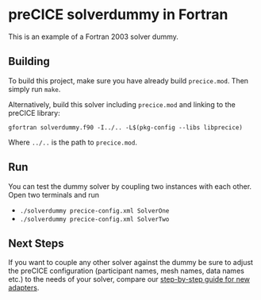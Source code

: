# preCICE solverdummy in Fortran

This is an example of a Fortran 2003 solver dummy.

## Building

To build this project, make sure you have already build `precice.mod`.
Then simply run `make`.

Alternatively, build this solver including `precice.mod` and linking to the preCICE library:

```shell
gfortran solverdummy.f90 -I../.. -L$(pkg-config --libs libprecice)
```

Where `../..` is the path to `precice.mod`.

## Run

You can test the dummy solver by coupling two instances with each other. Open two terminals and run

* `./solverdummy precice-config.xml SolverOne`
* `./solverdummy precice-config.xml SolverTwo`

## Next Steps

If you want to couple any other solver against the dummy be sure to adjust the preCICE configuration (participant names, mesh names, data names etc.) to the needs of your solver, compare our [step-by-step guide for new adapters](https://github.com/precice/precice/wiki/Adapter-Example).
